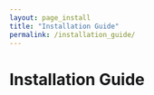 ```yaml
---
layout: page_install
title: "Installation Guide"
permalink: /installation_guide/
---
```

# Installation Guide